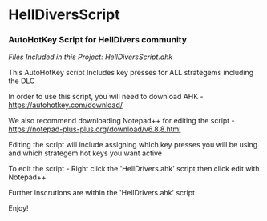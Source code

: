 
# HellDiversScript

<h3>AutoHotKey Script for HellDivers community</h3>

_Files Included in this Project: HellDiversScript.ahk_

This AutoHotKey script Includes key presses for ALL strategems including the DLC

In order to use this script, you will need to download AHK - https://autohotkey.com/download/

We also recommend downloading Notepad++ for editing the script - https://notepad-plus-plus.org/download/v6.8.8.html

Editing the script will include assigning which key presses you will be using and which strategem hot keys you want active

To edit the script - Right click the 'HellDrivers.ahk' script,then click edit with Notepad++

Further inscrutions are within the 'HellDrivers.ahk' script

Enjoy!
